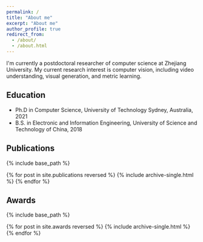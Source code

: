 ```yaml
---
permalink: /
title: "About me"
excerpt: "About me"
author_profile: true
redirect_from: 
  - /about/
  - /about.html
---
```


I'm currently a postdoctoral researcher of computer science at Zhejiang University. My current research interest is computer vision, including video understanding, visual generation, and metric learning.



Education
-------
* Ph.D in Computer Science, University of Technology Sydney, Australia, 2021
* B.S. in Electronic and Information Engineering, University of Science and Technology of China, 2018



Publications
-------
{% include base_path %}

{% for post in site.publications reversed %}
  {% include archive-single.html %}
{% endfor %}

Awards
-------
{% include base_path %}

{% for post in site.awards reversed %}
  {% include archive-single.html %}
{% endfor %}